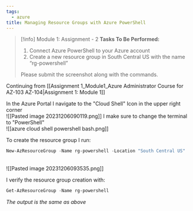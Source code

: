 ```yaml
---
tags:
  - azure
title: Managing Resource Groups with Azure PowerShell
---
```

<!--
**Deepening Azure Expertise: Azure PowerShell and Resource Management!** In the latest assignment of my Azure Administrator journey, I've successfully connected Azure PowerShell to my Azure account and created a new resource group named “rg-powershell” in the South Central US region. This task enhanced my understanding of Azure PowerShell commands and resource group management, key skills for any Azure Administrator. The hands-on experience of executing these commands in a live environment was invaluable, strengthening my command-line proficiency and reinforcing my ability to manage Azure resources effectively. It's another step forward in mastering Azure's powerful cloud capabilities.
-->

> [!info] Module 1: Assignment - 2
> **Tasks To Be Performed:** 
> 1. Connect Azure PowerShell to your Azure account 
> 2. Create a new resource group in South Central US with the name “rg-powershell” 
> 
> Please submit the screenshot along with the commands.

Continuing from [[Assignment 1_Module1_Azure Administrator Course for AZ-103 AZ-104|Assignment 1: Module 1]]

In the Azure Portal I navigate to the "Cloud Shell"  Icon in the upper right corner
<br>![[Pasted image 20231206090119.png]]
I make sure to change the terminal to "PowerShell"
<br>![[azure cloud shell powershell bash.png]]

To create the resource group I run:
```powershell
New-AzResourceGroup -Name rg-powershell -Location "South Central US"
```
<br>![[Pasted image 20231206093535.png]]

I verify the resource group creation with:
```powershell
Get-AzResourceGroup -Name rg-powershell
```
*The output is the same as above*